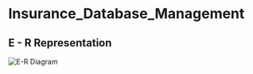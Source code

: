 # Insurance_Database_Management
## E - R Representation
![E-R Diagram](https://github.com/SurajRKU/Insurance_Database_Management/blob/main/E-R_Diagram_Representation.png)
